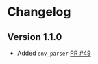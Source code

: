 # Changelog

## Version 1.1.0

* Added `env_parser` [PR #49](https://github.com/Marwes/combine/pull/49)
